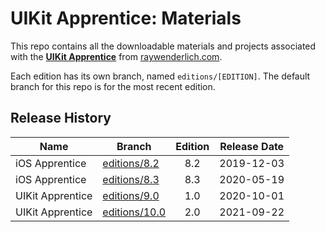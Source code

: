 # UIKit Apprentice: Materials

This repo contains all the downloadable materials and projects associated with the **[UIKit Apprentice](https://www.raywenderlich.com/books/uikit-apprentice)** from [raywenderlich.com](https://www.raywenderlich.com).

Each edition has its own branch, named `editions/[EDITION]`. The default branch for this repo is for the most recent edition.

## Release History

| Name             | Branch                                                                          | Edition | Release Date |
|------------------| ------------------------------------------------------------------------------- |:-------:|:------------:|
| iOS Apprentice   | [editions/8.2](https://github.com/raywenderlich/ia-materials/tree/editions/8.2) | 8.2     | 2019-12-03   |
| iOS Apprentice   | [editions/8.3](https://github.com/raywenderlich/ia-materials/tree/editions/8.3) | 8.3     | 2020-05-19   |
| UIKit Apprentice | [editions/9.0](https://github.com/raywenderlich/ia-materials/tree/editions/9.0) | 1.0     | 2020-10-01   |
| UIKit Apprentice | [editions/10.0](https://github.com/raywenderlich/ia-materials/tree/editions/10.0) | 2.0     | 2021-09-22   |

